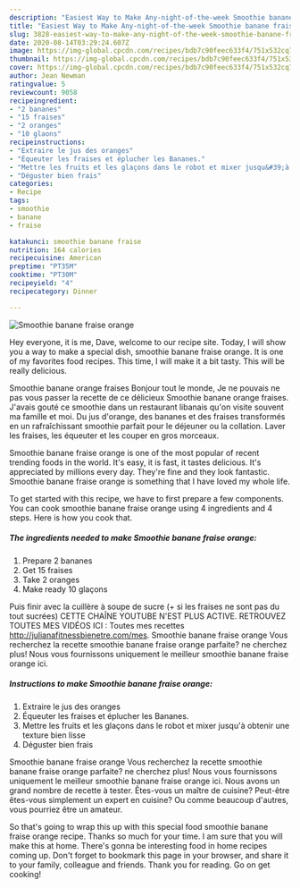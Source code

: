 ```yaml
---
description: "Easiest Way to Make Any-night-of-the-week Smoothie banane fraise orange"
title: "Easiest Way to Make Any-night-of-the-week Smoothie banane fraise orange"
slug: 3828-easiest-way-to-make-any-night-of-the-week-smoothie-banane-fraise-orange
date: 2020-08-14T03:29:24.607Z
image: https://img-global.cpcdn.com/recipes/bdb7c90feec633f4/751x532cq70/smoothie-banane-fraise-orange-photo-principale-de-la-recette.jpg
thumbnail: https://img-global.cpcdn.com/recipes/bdb7c90feec633f4/751x532cq70/smoothie-banane-fraise-orange-photo-principale-de-la-recette.jpg
cover: https://img-global.cpcdn.com/recipes/bdb7c90feec633f4/751x532cq70/smoothie-banane-fraise-orange-photo-principale-de-la-recette.jpg
author: Jean Newman
ratingvalue: 5
reviewcount: 9058
recipeingredient:
- "2 bananes"
- "15 fraises"
- "2 oranges"
- "10 glaons"
recipeinstructions:
- "Extraire le jus des oranges"
- "Équeuter les fraises et éplucher les Bananes."
- "Mettre les fruits et les glaçons dans le robot et mixer jusqu&#39;à obtenir une texture bien lisse"
- "Déguster bien frais"
categories:
- Recipe
tags:
- smoothie
- banane
- fraise

katakunci: smoothie banane fraise 
nutrition: 164 calories
recipecuisine: American
preptime: "PT35M"
cooktime: "PT30M"
recipeyield: "4"
recipecategory: Dinner

---
```



![Smoothie banane fraise orange](https://img-global.cpcdn.com/recipes/bdb7c90feec633f4/751x532cq70/smoothie-banane-fraise-orange-photo-principale-de-la-recette.jpg)

Hey everyone, it is me, Dave, welcome to our recipe site. Today, I will show you a way to make a special dish, smoothie banane fraise orange. It is one of my favorites food recipes. This time, I will make it a bit tasty. This will be really delicious.

Smoothie banane orange fraises Bonjour tout le monde, Je ne pouvais ne pas vous passer la recette de ce délicieux Smoothie banane orange fraises. J&#39;avais gouté ce smoothie dans un restaurant libanais qu&#39;on visite souvent ma famille et moi. Du jus d&#39;orange, des bananes et des fraises transformés en un rafraîchissant smoothie parfait pour le déjeuner ou la collation. Laver les fraises, les équeuter et les couper en gros morceaux.

Smoothie banane fraise orange is one of the most popular of recent trending foods in the world. It's easy, it is fast, it tastes delicious. It's appreciated by millions every day. They're fine and they look fantastic. Smoothie banane fraise orange is something that I have loved my whole life.


To get started with this recipe, we have to first prepare a few components. You can cook smoothie banane fraise orange using 4 ingredients and 4 steps. Here is how you cook that.

<!--inarticleads1-->

##### The ingredients needed to make Smoothie banane fraise orange:

1. Prepare 2 bananes
1. Get 15 fraises
1. Take 2 oranges
1. Make ready 10 glaçons


Puis finir avec la cuillère à soupe de sucre (+ si les fraises ne sont pas du tout sucrées) CETTE CHAÎNE YOUTUBE N&#39;EST PLUS ACTIVE. RETROUVEZ TOUTES MES VIDÉOS ICI : Toutes mes recettes ️ http://julianafitnessbienetre.com/mes. Smoothie banane fraise orange Vous recherchez la recette smoothie banane fraise orange parfaite? ne cherchez plus! Nous vous fournissons uniquement le meilleur smoothie banane fraise orange ici. 

<!--inarticleads2-->

##### Instructions to make Smoothie banane fraise orange:

1. Extraire le jus des oranges
1. Équeuter les fraises et éplucher les Bananes.
1. Mettre les fruits et les glaçons dans le robot et mixer jusqu&#39;à obtenir une texture bien lisse
1. Déguster bien frais


Smoothie banane fraise orange Vous recherchez la recette smoothie banane fraise orange parfaite? ne cherchez plus! Nous vous fournissons uniquement le meilleur smoothie banane fraise orange ici. Nous avons un grand nombre de recette à tester. Êtes-vous un maître de cuisine? Peut-être êtes-vous simplement un expert en cuisine? Ou comme beaucoup d&#39;autres, vous pourriez être un amateur. 

So that's going to wrap this up with this special food smoothie banane fraise orange recipe. Thanks so much for your time. I am sure that you will make this at home. There's gonna be interesting food in home recipes coming up. Don't forget to bookmark this page in your browser, and share it to your family, colleague and friends. Thank you for reading. Go on get cooking!
